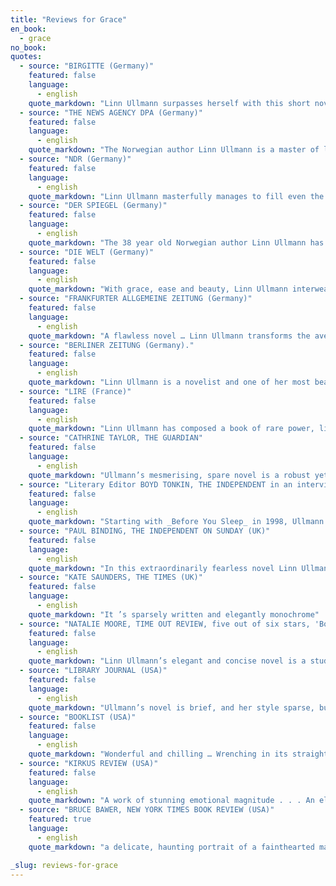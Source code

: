 ```yaml
---
title: "Reviews for Grace"
en_book:
  - grace
no_book:
quotes:
  - source: "BIRGITTE (Germany)"
    featured: false
    language:
      - english
    quote_markdown: "Linn Ullmann surpasses herself with this short novel. She tells the story of Johan’s last days with such closeness and mercy that it makes you feel like you have been at the deathbed of your beloved"
  - source: "THE NEWS AGENCY DPA (Germany)"
    featured: false
    language:
      - english
    quote_markdown: "The Norwegian author Linn Ullmann is a master of literary density. In her new novel _Grace_, she once again succeeds in raising the existential questions of mankind in compact form, thus touching the reader’s feelings … There is hardly one single reader who will not be affected by _Grace_. The book evokes grief, but its unsentimental style offers comforts as well."
  - source: "NDR (Germany)"
    featured: false
    language:
      - english
    quote_markdown: "Linn Ullmann masterfully manages to fill even the spaces between the lines. With only a small number of flashbacks and events making the text a convincing story, she succeeds in creating an incredibly dense and intense atmosphere. Tension builds, leaving the reader almost breathless, even though nothing really happens. Yet something does take place. The reader feels the spark.You are drawn in by the tension between the two spouses: their anxiety, their insecurity and their hopes. The stirring and dramatic ending of Linn Ullmann’s empathetic novel _Grace_ is surprising."
  - source: "DER SPIEGEL (Germany)"
    featured: false
    language:
      - english
    quote_markdown: "The 38 year old Norwegian author Linn Ullmann has written a subdued, lucid story on themes that are easy to grasp, slightly mocking at times, and often quite melancholy … _Grace_ shows something that is perhaps only possible to convey through literature; the unique quality of the death of each single person"
  - source: "DIE WELT (Germany)"
    featured: false
    language:
      - english
    quote_markdown: "With grace, ease and beauty, Linn Ullmann interweaves the major concerns and fears of elderly people into the story about Johan. She creates a great character out of this little man, without distorting him. A magnificent, unspectacular and moving short novel"
  - source: "FRANKFURTER ALLGEMEINE ZEITUNG (Germany)"
    featured: false
    language:
      - english
    quote_markdown: "A flawless novel … Linn Ullmann transforms the average into the extraordinary … Linn Ullmann shows a highly independent force, she is dependent of no one. However, she cannot deny her artistic origins. She is the answer to the demand formulated by Goethe in his study at night: ‘What you have inherited from your fathers, you must rightfully achieve in order to claim it"
  - source: "BERLINER ZEITUNG (Germany)."
    featured: false
    language:
      - english
    quote_markdown: "Linn Ullmann is a novelist and one of her most beautiful novels is _Grace_. This book leaves an impression which overwhelms everything. Linn Ullmann need not use thorough explanations. She observes. She lets her characters relate. In simple sentences. But, in mysterious ways these sentences capture even the most shaded feelings. Everything in this book is clear, but at the same time enigmatic as death itself. _Grace_ is a kind of book that gives us a feeling that books can make us better human beings. Concurrently it is fabulously dry, without sentimentality, but moving in almost every line. Linn Ullmann is a great artist and it is high time we in Germany get to know her"
  - source: "LIRE (France)"
    featured: false
    language:
      - english
    quote_markdown: "Linn Ullmann has composed a book of rare power, like a drama in three acts … where the tenderness is terrible and the compassion merciless"
  - source: "CATHRINE TAYLOR, THE GUARDIAN"
    featured: false
    language:
      - english
    quote_markdown: "Ullmann’s mesmerising, spare novel is a robust yet delicate account of that most prosaic, mysterious event of all. Comparable to Philip Roth’s magisterial Everyman, the humour is drier, the poignancy more overt, yet it is equally, quietly impressive"
  - source: "Literary Editor BOYD TONKIN, THE INDEPENDENT in an interview with Linn Ullmann (UK)"
    featured: false
    language:
      - english
    quote_markdown: "Starting with _Before You Sleep_ in 1998, Ullmann has published four novels. Spare, terse and austerely beautiful studies on the cusp of change or calamity, this is clear-sighted, large-hearted fiction without illusions but never without pity – or without humour …. Ullmann traces Johan’s journey into sickness with an elegant literary grammar of cuts, close-ups and flashbacks"
  - source: "PAUL BINDING, THE INDEPENDENT ON SUNDAY (UK)"
    featured: false
    language:
      - english
    quote_markdown: "In this extraordinarily fearless novel Linn Ullmann invites us inside fear itself … This is a work of the most intricate and impressive artistry, with past and present, fantasy and stark actuality, emotion and the clinically physical, not so much juxtaposed as flowing in and out of each other, like themes in a piano work by Maia’s admired Schumann. There is also, paradoxically, much humour … [an] exemplary account of an unremarkable but unique man’s journey to the moment of death and beyond"
  - source: "KATE SAUNDERS, THE TIMES (UK)"
    featured: false
    language:
      - english
    quote_markdown: "It ’s sparsely written and elegantly monochrome"
  - source: "NATALIE MOORE, TIME OUT REVIEW, five out of six stars, 'Book of the Week' (UK)"
    featured: false
    language:
      - english
    quote_markdown: "Linn Ullmann’s elegant and concise novel is a study of life and its exquisite banality . . .it is exactly this ordinariness, and Ullmann’s ability to get the arguments and moments of tenderness just so, that makes the novel so quietly devastating . . . _Grace_ is, in a sense , about what happens in between, the major and minor events that occur over the course of any given day.Ullmann’s triumph is that even when dealing with the weightiest of these she has the lightest of touches."
  - source: "LIBRARY JOURNAL (USA)"
    featured: false
    language:
      - english
    quote_markdown: "Ullmann’s novel is brief, and her style sparse, but the tale is weighty and compelling."
  - source: "BOOKLIST (USA)"
    featured: false
    language:
      - english
    quote_markdown: "Wonderful and chilling … Wrenching in its straight-ahead simplicity, lucid in its smooth, elegant translation, Ullmann’s novel resonates with a reader’s inner, subliminal fears of deterioration in the face of death."
  - source: "KIRKUS REVIEW (USA)"
    featured: false
    language:
      - english
    quote_markdown: "A work of stunning emotional magnitude . . . An elderly man dying of cancer finds redemption through his wife’s love, in Linn Ullmann’s minimally drawn, quietly detached, very moving new outing … Ullmann writes with a wondrously light, deft touch, selecting the most telling, startling detail to sketch her characters. Her detachment is wry rather than cold, and her pared-down portraits result in real characters who carry all the true-life wight of self-doubt and inner purpose"
  - source: "BRUCE BAWER, NEW YORK TIMES BOOK REVIEW (USA)"
    featured: true
    language:
      - english
    quote_markdown: "a delicate, haunting portrait of a fainthearted man trying his best to meet the end of life- and love- with a modicum of dignity and, yes, grace"

_slug: reviews-for-grace
---
```

